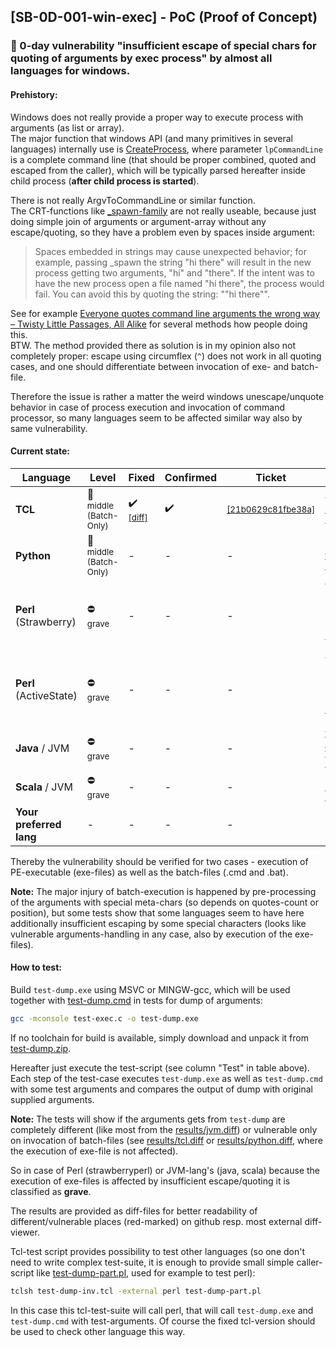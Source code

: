 ## [SB-0D-001-win-exec] - PoC (Proof of Concept)

### &#x1F6A8; 0-day vulnerability "insufficient escape of special chars for quoting of arguments by exec process" by almost all languages for windows.

#### Prehistory:

Windows does not really provide a proper way to execute process with arguments (as list or array).<br/>
The major function that windows API (and many primitives in several languages) internally use is [CreateProcess](https://msdn.microsoft.com/en-us/ms682425), 
where parameter `lpCommandLine` is a complete command line (that should be proper combined, quoted and escaped from the caller),
which will be typically parsed hereafter inside child process (**after child process is started**).

There is not really ArgvToCommandLine or similar function.<br/>
The CRT-functions like [_spawn-family](https://msdn.microsoft.com/en-us/library/20y988d2.aspx) are not really useable,
because just doing simple join of arguments or argument-array without any escape/quoting, so they have a problem even by spaces inside argument:
> Spaces embedded in strings may cause unexpected behavior; for example, passing _spawn the string "hi there" will result in the new process getting two arguments, "hi" and "there". 
If the intent was to have the new process open a file named "hi there", the process would fail. You can avoid this by quoting the string: "\"hi there\"".

See for example 
[Everyone quotes command line arguments the wrong way – Twisty Little Passages, All Alike](https://blogs.msdn.microsoft.com/twistylittlepassagesallalike/2011/04/23/everyone-quotes-command-line-arguments-the-wrong-way/) 
for several methods how people doing this.<br/>
BTW. The method provided there as solution is in my opinion also not completely proper: escape using circumflex (`^`) does not work in all quoting cases, 
and one should differentiate between invocation of exe- and batch-file.

Therefore the issue is rather a matter the weird windows unescape/unquote behavior in case of process execution and invocation of command processor,
so many languages seem to be affected similar way also by same vulnerability.

#### Current state:

Language | Level | Fixed | Confirmed | Ticket | Test | Result
--- | --- | --- | --- | --- | --- | ---
**TCL** | :no_entry_sign: <sub>middle (Batch-Only)</sub> | :heavy_check_mark: <sub>[[diff]](https://core.tcl-lang.org/tcl/vdiff?from=core-8-5-branch&to=0-day-21b0629c81)</sub> | :heavy_check_mark: | <sub>[[21b0629c81fbe38a]](https://core.tcl-lang.org/tcl/info/21b0629c81fbe38a)</sub> | <sub>tclsh [test-dump-inv.tcl](test-dump-inv.tcl)</sub> | <sub>[result](results/tcl.diff)</sub>
**Python** | :no_entry_sign: <sub>middle (Batch-Only)</sub> | - | - | - | <sub>python [test-dump-inv.py](test-dump-inv.py)</sub> | <sub>[result](results/python.diff)</sub>
**Perl** (Strawberry) | :no_entry: <sub>grave</sub> | - | - | - | <sub>tclsh test-dump-inv.tcl -external perl [test-dump-part.pl](test-dump-part.pl)</sub> | <sub>[result](results/perl.diff)</sub>
**Perl** (ActiveState) | :no_entry: <sub>grave</sub> | - | - | - | <sub>tclsh test-dump-inv.tcl -external perl [test-dump-part.pl](test-dump-part.pl)</sub> | <sub>[result](results/perl.diff)</sub>
**Java** / JVM | :no_entry: <sub>grave</sub> | - | - | - | <sub>[test-dump-inv.java](test-dump-inv.java) <br/> [test-dump-inv.java.cmd](test-dump-inv.java.cmd)</sub> | <sub>[result](results/jvm.diff)</sub>
**Scala** / JVM | :no_entry: <sub>grave</sub> | - | - | - | <sub>scala [test-dump-inv.scala](test-dump-inv.scala)</sub> | <sub>[result](results/jvm.diff)</sub>
**Your preferred lang** | - | - | - | - | - | -

Thereby the vulnerability should be verified for two cases - execution of PE-executable (exe-files) as well as the batch-files (.cmd and .bat).

**Note:**
The major injury of batch-execution is happened by pre-processing of the arguments with special meta-chars (so depends on quotes-count or position), but some tests show that some languages seem to have here additionally insufficient escaping by some special characters (looks like vulnerable arguments-handling in any case, also by execution of the exe-files).

#### How to test:

Build `test-dump.exe` using MSVC or MINGW-gcc, which will be used together with [test-dump.cmd](test-dump.cmd) in tests for dump of arguments:
```bash
gcc -mconsole test-exec.c -o test-dump.exe
```
If no toolchain for build is available, simply download and unpack it from [test-dump.zip](https://github.com/sebres/PoC/files/2316009/test-dump.zip).

Hereafter just execute the test-script (see column "Test" in table above).
Each step of the test-case executes `test-dump.exe` as well as `test-dump.cmd` with some test arguments 
and compares the output of dump with original supplied arguments.

**Note:**
The tests will show if the arguments gets from `test-dump` are completely different (like most from the [results/jvm.diff](results/jvm.diff)) or vulnerable only on invocation of batch-files (see [results/tcl.diff](results/tcl.diff) or [results/python.diff](results/python.diff), where the execution of exe-file is not affected).

So in case of Perl (strawberryperl) or JVM-lang's (java, scala) because the execution of exe-files is affected by insufficient escape/quoting it is classified as **grave**.

The results are provided as diff-files for better readability of different/vulnerable places (red-marked) on github resp. most external diff-viewer.

Tcl-test script provides possibility to test other languages (so one don't need to write complex test-suite, it is enough to provide small simple caller-script like [test-dump-part.pl](test-dump-part.pl), used for example to test perl):
```bash
tclsh test-dump-inv.tcl -external perl test-dump-part.pl
```
In this case this tcl-test-suite will call perl, that will call `test-dump.exe` and `test-dump.cmd` with test-arguments.
Of course the fixed tcl-version should be used to check other language this way.
